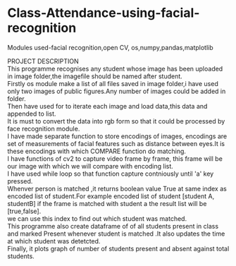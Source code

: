 # Class-Attendance-using-facial-recognition
Modules used-facial recognition,open CV, os,numpy,pandas,matplotlib

PROJECT  DESCRIPTION
<br>
This programme recognises any student whose image has been uploaded in image folder,the imagefile should be named after student.
<br>
Firstly os module make a list of all files saved in image folder,i have used only two images of public figures.Any number of images could be added in folder.
<br>
Then  have used for to iterate each image and load data,this data and appended to list.
<br>
It is must to convert the data into rgb form so that it could be processed by face recognition module.
<br>
I have made separate function to store encodings of images, encodings are set of measurements of facial features such as distance between eyes.It is these encodings with which COMPARE function do matching.
<br>
I have functions of cv2 to capture video frame by frame, this frame will be our image with which we will compare with encoding list.
<br>
I have used while loop so that function capture contniously until 'a' key pressed.
<br>
Whenver person is matched ,it returns boolean value True at same index as encoded list of student.For example encoded list of student [student A, studentB] if the frame is matched with student a the result list will be [true,false].
<br>
we can use this index to find out which student was matched.
<br>
This programme also create dataframe of of all students present in class and marked Present whenever student is matched .It also updates the time at which student was detetcted.
<br>
Finally, it plots graph of number of students present and absent against total students.



